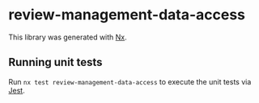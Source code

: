 # review-management-data-access

This library was generated with [Nx](https://nx.dev).

## Running unit tests

Run `nx test review-management-data-access` to execute the unit tests via [Jest](https://jestjs.io).

